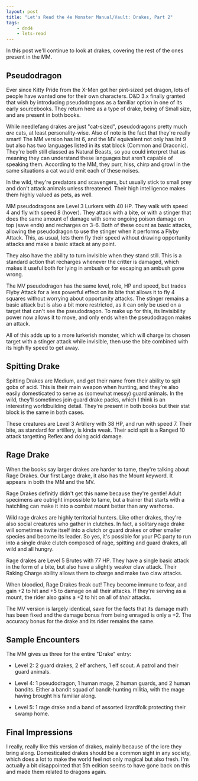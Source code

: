 ```yaml
---
layout: post
title: "Let's Read the 4e Monster Manual/Vault: Drakes, Part 2"
tags:
    - dnd4
    - lets-read
---
```


In this post we'll continue to look at drakes, covering the rest of the ones
present in the MM.

## Pseudodragon

Ever since Kitty Pride from the X-Men got her pint-sized pet dragon, lots of
people have wanted one for their own characters. D&D 3.x finally granted that
wish by introducing pseudodragons as a familiar option in one of its early
sourcebooks. They return here as a type of drake, being of Small size, and are
present in both books.

While needlefang drakes are just "cat-sized", pseudodragons pretty much _are_
cats, at least personality-wise. Also of note is the fact that they're really
smart! The MM version has Int 6, and the MV equivalent not only has Int 9 but
also has two languages listed in its stat block (Common and Draconic). They're
both still classed as Natural Beasts, so you could interpret that as meaning
they can understand these languages but aren't capable of speaking
them. According to the MM, they purr, hiss, chirp and growl in the same
situations a cat would emit each of these noises.

In the wild, they're predators and scavengers, but usually stick to small prey
and don't attack animals unless threatened. Their high intelligence makes them
highly valued as pets, as well.

MM pseudodragons are Level 3 Lurkers with 40 HP. They walk with speed 4 and fly
with speed 8 (hover). They attack with a bite, or with a stinger that does the
same amount of damage with some ongoing poison damage on top (save ends) and
recharges on 3-6. Both of these count as basic attacks, allowing the
pseudodragon to use the stinger when it performs a Flyby Attack. This, as usual,
lets them fly their speed without drawing opportunity attacks and make a basic
attack at any point.

They also have the ability to turn invisible when they stand still. This is a
standard action that recharges whenever the critter is damaged, which makes it
useful both for lying in ambush or for escaping an ambush gone wrong.

The MV pseudodragon has the same level, role, HP and speed, but trades Flyby
Attack for a less powerful effect on its bite that allows it to fly 4 squares
without worrying about opportunity attacks. The stinger remains a basic attack
but is also a bit more restricted, as it can only be used on a target that can't
see the pseudodragon. To make up for this, its Invisibility power now allows it
to move, and only ends when the pseudodragon makes an attack.

All of this adds up to a more lurkerish monster, which will charge its chosen
target with a stinger attack while invisible, then use the bite combined with
its high fly speed to get away.

## Spitting Drake

Spitting Drakes are Medium, and got their name from their ability to spit gobs
of acid. This is their main weapon when hunting, and they're also easily
domesticated to serve as (somewhat messy) guard animals. In the wild, they'll
sometimes join guard drake packs, which I think is an interesting worldbuilding
detail. They're present in both books but their stat block is the same in both
cases.

These creatures are Level 3 Artillery with 38 HP, and run with speed 7. Their
bite, as standard for artillery, is kinda weak. Their acid spit is a Ranged 10
attack targetting Reflex and doing acid damage.

## Rage Drake

When the books say larger drakes are harder to tame, they're talking about Rage
Drakes. Our first Large drake, it also has the Mount keyword. It appears in both
the MM and the MV.

Rage Drakes definitly didn't get this name because they're gentle! Adult
specimens are outright impossible to tame, but a trainer that starts with a
hatchling can make it into a combat mount better than any warhorse.

Wild rage drakes are highly territorial hunters. Like other drakes, they're also
social creatures who gather in clutches. In fact, a solitary rage drake will
sometimes invite itself into a clutch or guard drakes or other smaller species
and become its leader. So yes, it's possible for your PC party to run into a
single drake clutch composed of rage, spitting and guard drakes, all wild and
all hungry.

Rage drakes are Level 5 Brutes with 77 HP. They have a single basic attack in
the form of a bite, but also have a slightly weaker claw attack. Their Raking
Charge ability allows them to charge and make two claw attacks.

When bloodied, Rage Drakes freak out! They become immune to fear, and gain +2 to
hit and +5 to damage on all their attacks. If they're serving as a mount, the
rider also gains a +2 to hit on all of _their_ attacks.

The MV version is largely identical, save for the facts that its damage math has
been fixed and the damage bonus from being enraged is only a +2. The accuracy
bonus for the drake and its rider remains the same.

## Sample Encounters

The MM gives us three for the entire "Drake" entry:

- Level 2: 2 guard drakes, 2 elf archers, 1 elf scout. A patrol and their guard
  animals.

- Level 4: 1 pseudodragon, 1 human mage, 2 human guards, and 2 human
  bandits. Either a bandit squad of bandit-hunting militia, with the mage having
  brought his familiar along.

- Level 5: 1 rage drake and a band of assorted lizardfolk protecting their swamp
  home.

## Final Impressions

I really, really like this version of drakes, mainly because of the lore they
bring along. Domesticated drakes should be a common sight in any society, which
does a lot to make the world feel not only magical but also fresh. I'm actually
a bit disappointed that 5th edition seems to have gone back on this and made
them related to dragons again.

